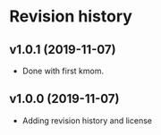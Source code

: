 Revision history
================

v1.0.1 (2019-11-07)
-------------------

* Done with first kmom.  



v1.0.0 (2019-11-07)
-------------------

* Adding revision history and license
